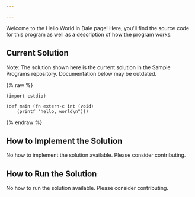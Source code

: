```yaml
---

---
```


Welcome to the Hello World in Dale page! Here, you'll find the source code for this program as well as a description of how the program works.

## Current Solution

Note: The solution shown here is the current solution in the Sample Programs repository. Documentation below may be outdated.

{% raw %}

```Dale
(import cstdio)

(def main (fn extern-c int (void)
    (printf "hello, world\n")))

```

{% endraw %}

## How to Implement the Solution

No how to implement the solution available. Please consider contributing.

## How to Run the Solution

No how to run the solution available. Please consider contributing.